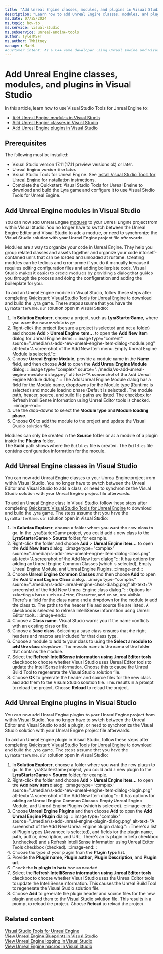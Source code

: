 ```yaml
---
title: "Add Unreal Engine classes, modules, and plugins in Visual Studio"
description: "Learn how to add Unreal Engine classes, modules, and plugins to your Unreal Engine project from within Visual Studio"
ms.date: 07/25/2024
ms.topic: how-to
ms.service: visual-studio
ms.subservice: unreal-engine-tools
author: TylerMSFT
ms.author: TWhitney
manager: MarkL
#customer intent: As a C++ game developer using Unreal Engine and Visual Studio, I want to add classes, modules, and plugins to my Unreal Engine project from within Visual Studio so that I can stay in my development environment and not have to switch between the Unreal Engine Editor and Visual Studio.
---
```


# Add Unreal Engine classes, modules, and plugins in Visual Studio

In this article, learn how to use Visual Studio Tools for Unreal Engine to:

- [Add Unreal Engine modules in Visual Studio](#add-unreal-engine-modules-in-visual-studio)
- [Add Unreal Engine classes in Visual Studio](#add-unreal-engine-classes-in-visual-studio)
- [Add Unreal Engine plugins in Visual Studio](#add-unreal-engine-plugins-in-visual-studio)

## Prerequisites

The following must be installed:

- Visual Studio version 17.11 (17.11 preview versions ok) or later.
- Unreal Engine version 5 or later.
- Visual Studio Tools for Unreal Engine. See [Install Visual Studio Tools for Unreal Engine](vs-tools-unreal-install.md) for installation instructions.
- Complete the [Quickstart: Visual Studio Tools for Unreal Engine](vs-tools-unreal-quickstart.md) to download and build the Lyra game and configure it to use Visual Studio Tools for Unreal Engine.

## Add Unreal Engine modules in Visual Studio

You can now add Unreal Engine [modules](https://dev.epicgames.com/documentation/en-us/unreal-engine/unreal-engine-modules) to your Unreal Engine project from within Visual Studio. You no longer have to switch between the Unreal Engine Editor and Visual Studio to add a module, or need to synchronize the Visual Studio solution with your Unreal Engine project file afterwards.

Modules are a way to organize your code in Unreal Engine. They help you group related classes and assets together and organize your code into self-contained units that can be loaded and unloaded at runtime. Creating modules can be tedious and error-prone if you do it manually because it requires editing configuration files and adding boilerplate code. Visual Studio makes it easier to create modules by providing a dialog that guides you through the process and doing the configuration and adding the boilerplate for you.

To add an Unreal Engine module in Visual Studio, follow these steps after completing [Quickstart: Visual Studio Tools for Unreal Engine](vs-tools-unreal-quickstart.md) to download and build the Lyra game. These steps assume that you have the `LyraStarterGame.sln` solution open in Visual Studio:

1. In **Solution Explorer**, choose a project, such as **LyraStarterGame**, where you want the new module to go.
1. Right-click the project (be sure a project is selected and not a folder) and choose **Add** > **Unreal Engine item...** to open the **Add New Item** dialog for Unreal Engine items:
     :::image type="content" source="../media/vs-add-new-unreal-engine-item-dialog-module.png" alt-text="A screenshot of the Add New Item menu. Empty Unreal Engine Module is selected.":::
1. Choose **Unreal Engine Module**, provide a module name in the **Name** field, and then choose **Add** to open the **Add Unreal Engine Module** dialog:
    :::image type="complex" source="../media/vs-add-unreal-engine-module-dialog.png" alt-text="A screenshot of the Add Unreal Engine Module dialog.":::
    The Add Unreal Engine Module dialog has a field for the Module name, dropdowns for the Module type (Runtime is selected) and module loading phase (Default is selected). The module path, header, source, and build file paths are listed. The checkbox for Refresh IntelliSense information using Unreal Editor tools is checked.
    :::image-end:::
1. Use the drop-downs to select the **Module type** and **Module loading phase**.
1. Choose **OK** to add the module to the project and update the Visual Studio solution file.

Modules can only be created in the **Source** folder or as a module of a plugin inside the **Plugins** folder.\
The **Build** path shows where the `Build.cs` file is created. The `Build.cs` file contains configuration information for the module.

## Add Unreal Engine classes in Visual Studio

You can now add Unreal Engine classes to your Unreal Engine project from within Visual Studio. You no longer have to switch between the Unreal Editor and Visual Studio to add a class, or need to synchronize the Visual Studio solution with your Unreal Engine project file afterwards.

To add an Unreal Engine class in Visual Studio, follow these steps after completing [Quickstart: Visual Studio Tools for Unreal Engine](vs-tools-unreal-quickstart.md) to download and build the Lyra game. The steps assume that you have the `LyraStarterGame.sln` solution open in Visual Studio:

1. In **Solution Explorer**, choose a folder where you want the new class to go. In the LyraStarterGame project, you could add a new class to the **LyraStarterGame** > **Source** folder, for example.
1. Right-click the folder and choose **Add** > **Unreal Engine item...** to open the **Add New Item** dialog:
    :::image type="complex" source="../media/vs-add-new-unreal-engine-item-dialog-class.png" alt-text="A screenshot of the Add New Item dialog.":::
    It has options for adding an Unreal Engine Common Classes (which is selected), Empty Unreal Engine Module, and Unreal Engine Plugins.
    :::image-end:::
1. Choose **Unreal Engine Common Classes** and then choose **Add** to open the **Add Unreal Engine Class** dialog:
    :::image type="complex" source="../media/vs-add-unreal-engine-class-dialog.png" alt-text="A screenshot of the Add New Unreal Engine class dialog.":::
    Options for selecting a base such as Actor, Character, and so on, are visible. There's a field for the class name and a dropdown for the module to add the class to. The paths to the header file and source file are listed. A checkbox is selected to refresh IntelliSense information using Unreal Editor tools.
    :::image-end:::
1. Choose a **Class name**. Visual Studio warns you if the name conflicts with an existing class or file.
1. Choose a **Base class**. Selecting a base class ensures that the right headers and macros are included for that class type.
1. Choose a module to add to your class to using the **Select a module to add the class** dropdown. The module name is the name of the folder that contains the module.
1. Select the **Refresh IntelliSense information using Unreal Editor tools** checkbox to choose whether Visual Studio uses Unreal Editor tools to update the IntelliSense information. Choose this to cause the Unreal Build Tool to regenerate the Visual Studio solution file.
1. Choose **OK** to generate the header and source files for the new class and add them to the Visual Studio solution file. This results in a prompt to reload the project. Choose **Reload** to reload the project.

## Add Unreal Engine plugins in Visual Studio

You can now add Unreal Engine plugins to your Unreal Engine project from within Visual Studio. You no longer have to switch between the Unreal Editor and Visual Studio to add a plugin, or need to synchronize the Visual Studio solution with your Unreal Engine project file afterwards.

To add an Unreal Engine plugin in Visual Studio, follow these steps after completing [Quickstart: Visual Studio Tools for Unreal Engine](vs-tools-unreal-quickstart.md) to download and build the Lyra game. The steps assume that you have the `LyraStarterGame.sln` solution open in Visual Studio:

1. In **Solution Explorer**, choose a folder where you want the new plugin to go. In the LyraStarterGame project, you could add a new plugin to the **LyraStarterGame** > **Source** folder, for example.
1. Right-click the folder and choose **Add** > **Unreal Engine item...** to open the **Add New Item** dialog:
    :::image type="complex" source="../media/vs-add-new-unreal-engine-item-dialog-plugin.png" alt-text="A screenshot of the Add New Item dialog.":::
     It has options for adding an Unreal Engine Common Classes, Empty Unreal Engine Module, and Unreal Engine Plugins (which is selected).
    :::image-end:::
1. Choose **Unreal Engine Plugins** and then choose **Add** to open the **Add Unreal Engine Plugin** dialog:
    :::image type="complex" source="../media/vs-add-unreal-engine-plugin-dialog.png" alt-text="A screenshot of the Add New Unreal Engine plugin dialog.":::
    There's a list of Plugin types (Advanced is selected), and fields for the plugin name, path, author, description, and URL. There's an Is plugin in beta checkbox (unchecked) and a Refresh IntelliSense information using Unreal Editor Tools checkbox (checked).
    :::image-end:::
1. Choose the type of your plugin from the **Plugin type** list.
1. Provide the **Plugin name**, **Plugin author**, **Plugin Description**, and **Plugin url**.
1. Check the **Is plugin in beta** box as needed.
1. Select the **Refresh IntelliSense information using Unreal Editor tools** checkbox to choose whether Visual Studio uses the Unreal Editor tools to update the IntelliSense information. This causes the Unreal Build Tool to regenerate the Visual Studio solution file.
1. Choose **Add** to generate the plugin header and source files for the new plugin and add them to the Visual Studio solution file. This results in a prompt to reload the project. Choose **Reload** to reload the project.

## Related content

[Visual Studio Tools for Unreal Engine](./vs-tools-unreal-overview.md)\
[View Unreal Engine Blueprints in Visual Studio](vs-tools-unreal-view-blueprints.md)\
[View Unreal Engine logging in Visual Studio](vs-tools-unreal-logging.md)\
[View Unreal Engine macros in Visual Studio](vs-tools-unreal-view-macros.md)